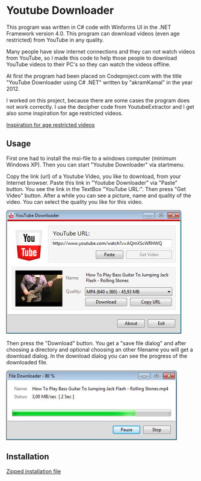 # Youtube Downloader

This program was written in C# code with Winforms UI in the .NET Framework version 4.0.
This program can download videos (even age restricted) from YouTube in any quality.

Many people have slow internet connections and they can not watch videos from YouTube, so I made this code to help those people to download YouTube videos to their PC's so they can watch the videos offline.

At first the program had been placed on Codeproject.com with the title "YouTube Downloader using C# .NET" written by "akramKamal" in the year 2012.

I worked on this project, because there are some cases the program does not work correctly. I use the decipher code from YoutubeExtractor and I get also some inspiration for age restricted videos.

[Inspiration for age restricted videos](https://www.quora.com/How-can-I-make-a-YouTube-video-downloader-web-application-from-scratch)

## Usage

First one had to install the msi-file to a windows computer (minimum Windows XP).
Then you can start "Youtube Downloader" via startmenu.

Copy the link (url) of a Youtube Video, you like to download, from your Internet browser.
Paste this link in "Youtube Downloader" via "Paste" button. You see the link in the TextBox "YouTube URL:". Then press "Get Video" button. After a while you can see a picture, name and quality of the video. You can select the quality you like for  this video.

![](./images/Mainform.jpg)

Then press the "Download" button.
You get a "save file dialog" and after choosing a directory and optional choosing an other filename you will get a download dialog.
In the download dialog you can see the progress of the downloaded file.

![](./images/DownloadDialog.jpg)

## Installation

[Zipped installation file]()

